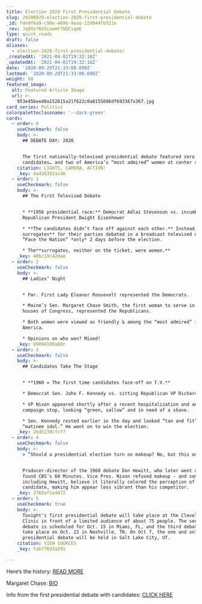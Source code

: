 ```yaml
---
title: Election 2020 First Presidential Debate
slug: 20200929-election-2020-first-presidential-debate
_id: fde9f6a9-c90e-469b-9aaa-22d044fb521e
_rev: Jq8Xn76XXcuwmF7UDCsqmE
type: quick_reads
draft: false
aliases:
  - election-2020-first-presidential-debate/
_createdAt: '2021-04-01T19:32:16Z'
_updatedAt: '2021-04-01T19:32:16Z'
date: '2020-09-29T21:33:00.000Z'
lastmod: '2020-09-29T21:33:00.000Z'
weight: 50
featured_image:
  alt: Featured Article Image
  url: >-
    953e45bee40a152615a21f622c0a8155696df693367x367.jpg
card_series: Politics
colorpaletteclassname: '--dark-green'
cards:
  - order: 0
    useCheckmark: false
    body: >-
      ## DEBATE DAY: 2020


      The first nationally-televised presidential debate featured zero
      candidates… and two of America’s “most admired” women at center stage.
    citation: LIGHTS, CAMERA, ACTION!
    _key: 4ad16392ac46
  - order: 1
    useCheckmark: false
    body: >-
      ## The First Televised Debate


      * **1956 presidential race:** Democrat Adlai Stevenson vs. incumbent
      Republican President Dwight Eisenhower

      * **The candidates didn’t face off against each other.** Instead,**two
      surrogates** for their parties debated in a broadcast televised on CBS’s
      “Face the Nation” *only* 2 days before the election.

      * The**surrogates, neither on the ticket, were women.**
    _key: 40bc19c42dae
  - order: 2
    useCheckmark: false
    body: >-
      ## Ladies’ Night


      * Fmr. First Lady Eleanor Roosevelt represented the Democrats.

      * Maine’s Sen. Margaret Chase Smith, the first woman to serve in both
      houses of Congress, represented the Republicans.

      * Both women were viewed as friendly & among the “most admired” in
      America.

      * Opinions on who won? Mixed!
    _key: 89894190a80c
  - order: 3
    useCheckmark: false
    body: >-
      ## Candidates Take The Stage


      * **1960 = The first time candidates face-off on T.V.**

      * Democrat Sen. John F. Kennedy vs. sitting Republican VP Richard Nixon.

      * VP Nixon appeared shortly after a recent hospitalization and an earlier
      campaign stop, looking “green, sallow” and in need of a shave.

      * Sen. Kennedy rested earlier in the day and looked “tan and fit” like a
      “matinee idol.” He went on to win the election.
    _key: 26d5239cfcf7
  - order: 4
    useCheckmark: false
    body: >-
      > “Should a presidential election turn on makeup? No, but this one did.”


      Producer-director of the 1960 debate Don Hewitt, who later went on to
      found CBS's 60 Minutes. Vice Pres. Nixon refused makeup - and some,
      including Hewitt, believe it literally colored the perception of him as a
      candidate, making him appear less vibrant than his competitor.
    _key: 3769af1e4472
  - order: 5
    useCheckmark: true
    body: >-
      Tonight's first presidential debate will take place at the Cleveland
      Clinic in front of a limited audience of about 75 people. The second
      debate is scheduled for Oct. 15 in Miami, FL, and the third debate will
      take place on Oct. 22 in Nashville, TN. On Oct 7, the one and only vice
      presidential debate will be held in Salt Lake City, UT.
    citation: VIEW SOURCES
    _key: fab776d3a291

---
```

Here’s the history: [READ MORE](https://www.senate.gov/artandhistory/history/minute/The_First_Televised_Presidential_Debate.htm)

Margaret Chase: [BIO](https://www.senate.gov/senators/FeaturedBios/Featured_Bio_SmithMargaret.htm)

Info from the first presidential debate with candidates: [CLICK HERE](https://www.cbsnews.com/news/1960-first-televised-presidential-debate/)